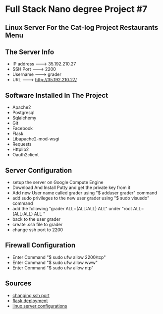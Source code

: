 # Full Stack Nano degree Project #7 

## Linux Server For the Cat-log Project Restaurants Menu 

## The Server Info 
- IP address ---> 35.192.210.27
- SSH Port ---> 2200
- Username ---> grader
- URL ---> http://35.192.210.27/

## Software Installed In The Project
- Apache2
- Postgresql
- Sqlalchemy
- Git
- Facebook
- Flask
- Libapache2-mod-wsgi
- Requests
- Httplib2
- Oauth2client

## Server Configuration 
- setup the server on Google Compute Engine 
- Download And Install Putty  and get the private key from it 
- Add new User name called grader using "$ adduser grader" command 
- add sudo privileges to the new user grader  using "$ sudo visusdo" command 
- add the following "grader ALL=(ALL:ALL) ALL" under "root ALL=(ALL:ALL) ALL "  
- back to the user grader 
- create .ssh file to grader 
- change ssh port to 2200

## Firewall Configuration 
- Enter Command "$ sudo ufw allow 2200/tcp"
- Enter Command "$ sudo ufw allow www"
- Enter Command "$ sudo ufw allow ntp"

## Sources
- [changing ssh port](http://ubuntuforums.org/showthread.php?t=1591681)
- [flask deployment](https://www.digitalocean.com/community/tutorials/how-to-deploy-a-flask-application-on-an-ubuntu-vps)
- [linux server configurations](https://discussions.udacity.com/c/nd004-p7-linux-based-server-configuration)
